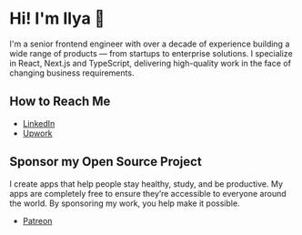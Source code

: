 # Hi! I'm Ilya 👋

I'm a senior frontend engineer with over a decade of experience building a wide range of products — from startups to enterprise solutions. I specialize in React, Next.js and TypeScript, delivering high-quality work in the face of changing business requirements.

## How to Reach Me

* [LinkedIn](https://www.linkedin.com/in/iamursky/)
* [Upwork](https://www.upwork.com/freelancers/~01a612ca43b89af5d4)

## Sponsor my Open Source Project

I create apps that help people stay healthy, study, and be productive. My apps are completely free to ensure they’re accessible to everyone around the world. By sponsoring my work, you help make it possible.

* [Patreon](patreon.com/ilya_amursky)
